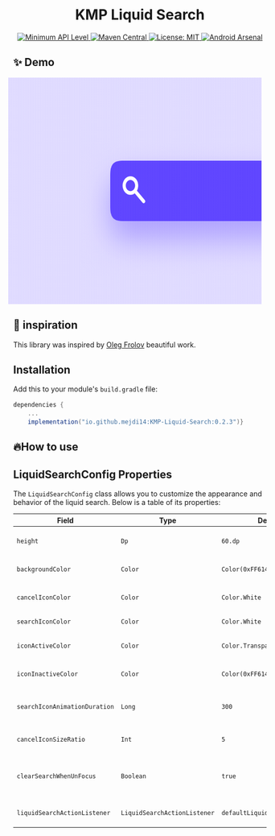 

<h1 align="center">KMP Liquid Search</h1>

<p align="center">
  <a href="https://developer.android.com/guide/topics/manifest/uses-sdk-element">
    <img src="https://img.shields.io/badge/API-15%2B-blue.svg?style=flat" alt="Minimum API Level" />
  </a>
  <a href="https://maven-badges.herokuapp.com/maven-central/com.example/your-library">
    <img src="https://maven-badges.herokuapp.com/maven-central/com.example/your-library/badge.svg" alt="Maven Central" />
  </a>
  <a href="https://opensource.org/licenses/MIT">
    <img src="https://img.shields.io/badge/License-MIT-yellow.svg" alt="License: MIT" />
  </a>
  <a href="https://android-arsenal.com/">
    <img src="https://img.shields.io/badge/Android%20Arsenal-Liquid%20Slider-green.svg?style=flat" alt="Android Arsenal" />
  </a>
</p>

## ✨ Demo

<div style="display: flex; justify-content: center; align-items: center;">
  <img 
    src="https://raw.githubusercontent.com/mejdi14/KMP-Liquid-Search/main/demo/demo.gif"
    height="450"
    width="545"
    style="margin-right: 20px;"
  />
</div>

## :art: inspiration

This library was inspired by [Oleg Frolov](https://dribbble.com/shots/4605344-Search-icon-interaction) beautiful work.

## Installation

Add this to your module's `build.gradle` file:

```gradle
dependencies {
    ...
    implementation("io.github.mejdi14:KMP-Liquid-Search:0.2.3")}
```

## :fire:How to use


## LiquidSearchConfig Properties

The `LiquidSearchConfig` class allows you to customize the appearance and behavior of the liquid search. Below is a table of its properties:

| Field                        | Type                              | Default Value                      | Description                                                   |
|------------------------------|----------------------------------|------------------------------------|---------------------------------------------------------------|
| `height`                     | `Dp`                              | `60.dp`                            | The height of the search bar.                                |
| `backgroundColor`             | `Color`                           | `Color(0xFF6147ff)`               | Background color of the search bar.                          |
| `cancelIconColor`             | `Color`                           | `Color.White`                      | Color of the cancel (X) icon.                                |
| `searchIconColor`             | `Color`                           | `Color.White`                      | Color of the search icon.                                    |
| `iconActiveColor`             | `Color`                           | `Color.Transparent`                | Color when the search is active.                             |
| `iconInactiveColor`           | `Color`                           | `Color(0xFF6147ff)`               | Color when the search is inactive.                           |
| `searchIconAnimationDuration` | `Long`                            | `300`                              | Animation duration for the search icon.                      |
| `cancelIconSizeRatio`         | `Int`                             | `5`                                | The size ratio for the cancel icon.                          |
| `clearSearchWhenUnFocus`      | `Boolean`                         | `true`                             | Whether to clear search when it loses focus.                 |
| `liquidSearchActionListener`  | `LiquidSearchActionListener`      | `defaultLiquidSearchActionListener` | Listener for search interactions. |

